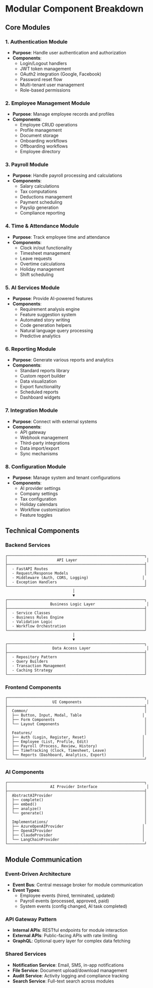 # Modular Component Breakdown

## Core Modules

### 1. Authentication Module
- **Purpose**: Handle user authentication and authorization
- **Components**:
  - Login/Logout handlers
  - JWT token management
  - OAuth2 integration (Google, Facebook)
  - Password reset flow
  - Multi-tenant user management
  - Role-based permissions

### 2. Employee Management Module
- **Purpose**: Manage employee records and profiles
- **Components**:
  - Employee CRUD operations
  - Profile management
  - Document storage
  - Onboarding workflows
  - Offboarding workflows
  - Employee directory

### 3. Payroll Module
- **Purpose**: Handle payroll processing and calculations
- **Components**:
  - Salary calculations
  - Tax computations
  - Deductions management
  - Payment scheduling
  - Payslip generation
  - Compliance reporting

### 4. Time & Attendance Module
- **Purpose**: Track employee time and attendance
- **Components**:
  - Clock in/out functionality
  - Timesheet management
  - Leave requests
  - Overtime calculations
  - Holiday management
  - Shift scheduling

### 5. AI Services Module
- **Purpose**: Provide AI-powered features
- **Components**:
  - Requirement analysis engine
  - Feature suggestion system
  - Automated story writing
  - Code generation helpers
  - Natural language query processing
  - Predictive analytics

### 6. Reporting Module
- **Purpose**: Generate various reports and analytics
- **Components**:
  - Standard reports library
  - Custom report builder
  - Data visualization
  - Export functionality
  - Scheduled reports
  - Dashboard widgets

### 7. Integration Module
- **Purpose**: Connect with external systems
- **Components**:
  - API gateway
  - Webhook management
  - Third-party integrations
  - Data import/export
  - Sync mechanisms

### 8. Configuration Module
- **Purpose**: Manage system and tenant configurations
- **Components**:
  - AI provider settings
  - Company settings
  - Tax configuration
  - Holiday calendars
  - Workflow customization
  - Feature toggles

## Technical Components

### Backend Services
```
┌─────────────────────────────────────────────────────────────┐
│                      API Layer                               │
├─────────────────────────────────────────────────────────────┤
│  - FastAPI Routes                                           │
│  - Request/Response Models                                  │
│  - Middleware (Auth, CORS, Logging)                        │
│  - Exception Handlers                                       │
└─────────────────────────────────────────────────────────────┘
                              │
                              ▼
┌─────────────────────────────────────────────────────────────┐
│                   Business Logic Layer                       │
├─────────────────────────────────────────────────────────────┤
│  - Service Classes                                          │
│  - Business Rules Engine                                    │
│  - Validation Logic                                         │
│  - Workflow Orchestration                                   │
└─────────────────────────────────────────────────────────────┘
                              │
                              ▼
┌─────────────────────────────────────────────────────────────┐
│                    Data Access Layer                         │
├─────────────────────────────────────────────────────────────┤
│  - Repository Pattern                                       │
│  - Query Builders                                           │
│  - Transaction Management                                   │
│  - Caching Strategy                                         │
└─────────────────────────────────────────────────────────────┘
```

### Frontend Components
```
┌─────────────────────────────────────────────────────────────┐
│                    UI Components                             │
├─────────────────────────────────────────────────────────────┤
│  Common/                                                    │
│  ├── Button, Input, Modal, Table                           │
│  ├── Form Components                                        │
│  └── Layout Components                                      │
│                                                             │
│  Features/                                                  │
│  ├── Auth (Login, Register, Reset)                         │
│  ├── Employee (List, Profile, Edit)                        │
│  ├── Payroll (Process, Review, History)                    │
│  ├── TimeTracking (Clock, Timesheet, Leave)                │
│  └── Reports (Dashboard, Analytics, Export)                │
└─────────────────────────────────────────────────────────────┘
```

### AI Components
```
┌─────────────────────────────────────────────────────────────┐
│                   AI Provider Interface                      │
├─────────────────────────────────────────────────────────────┤
│  AbstractAIProvider                                         │
│  ├── complete()                                             │
│  ├── embed()                                                │
│  ├── analyze()                                              │
│  └── generate()                                             │
│                                                             │
│  Implementations/                                           │
│  ├── AzureOpenAIProvider                                   │
│  ├── OpenAIProvider                                        │
│  ├── ClaudeProvider                                        │
│  └── LangChainProvider                                     │
└─────────────────────────────────────────────────────────────┘
```

## Module Communication

### Event-Driven Architecture
- **Event Bus**: Central message broker for module communication
- **Event Types**:
  - Employee events (hired, terminated, updated)
  - Payroll events (processed, approved, paid)
  - System events (config changed, AI task completed)

### API Gateway Pattern
- **Internal APIs**: RESTful endpoints for module interaction
- **External APIs**: Public-facing APIs with rate limiting
- **GraphQL**: Optional query layer for complex data fetching

### Shared Services
- **Notification Service**: Email, SMS, in-app notifications
- **File Service**: Document upload/download management
- **Audit Service**: Activity logging and compliance tracking
- **Search Service**: Full-text search across modules